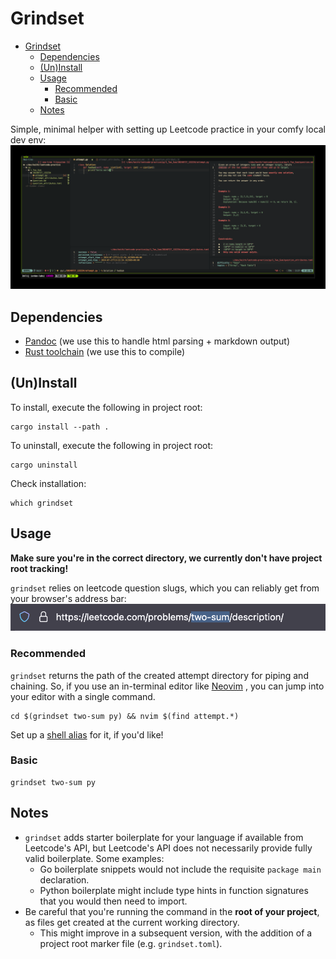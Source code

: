 # Grindset

<!--toc:start-->

- [Grindset](#grindset)
  - [Dependencies](#dependencies)
  - [(Un)Install](#uninstall)
  - [Usage](#usage)
    - [Recommended](#recommended)
    - [Basic](#basic)
  - [Notes](#notes)
  <!--toc:end-->

Simple, minimal helper with setting up Leetcode practice in your comfy local dev env:
![Output example](./assets/created_files.png)

## Dependencies

- [Pandoc](https://pandoc.org/installing.html) (we use this to handle html parsing + markdown output)
- [Rust toolchain](https://rustup.rs/) (we use this to compile)

## (Un)Install

To install, execute the following in project root:

```terminal
cargo install --path .
```

To uninstall, execute the following in project root:

```terminal
cargo uninstall
```

Check installation:

```terminal
which grindset
```

## Usage

**Make sure you're in the correct directory, we currently don't have project root tracking!**

`grindset` relies on leetcode question slugs, which you can reliably get from your browser's address bar:
![Where to find question slug from Leetcode url](./assets/question_slug.png)

### Recommended

`grindset` returns the path of the created attempt directory for piping and chaining.
So, if you use an in-terminal editor like [Neovim](https://neovim.io/) , you can jump into your editor with a single command.

```terminal
cd $(grindset two-sum py) && nvim $(find attempt.*)
```

Set up a [shell alias](https://www.ibm.com/docs/en/aix/7.3?topic=commands-creating-command-alias-alias-shell-command) for it, if you'd like!

### Basic

```terminal
grindset two-sum py
```

## Notes

- `grindset` adds starter boilerplate for your language if available from Leetcode's API, but Leetcode's API does not necessarily provide fully valid boilerplate. Some examples:
  - Go boilerplate snippets would not include the requisite `package main` declaration.
  - Python boilerplate might include type hints in function signatures that you would then need to import.
- Be careful that you're running the command in the **root of your project**, as files get created at the current working directory.
  - This might improve in a subsequent version, with the addition of a project root marker file (e.g. `grindset.toml`).
